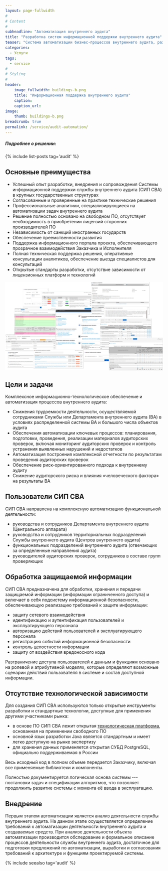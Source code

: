```yaml
---
layout: page-fullwidth
#
# Content
#
subheadline: "Автоматизация внутреннего аудита"
title: "Разработка систем информационной поддержки внутреннего аудита"
teaser: "Система автоматизации бизнес-процессов внутреннего аудита, разработанная на базе платформы открытого ПО, успешно эксплуатируется в одной из крупнейших финансовых структур России"
categories: 
  - Услуги
tags:
  - service
#
# Styling
#
header:
    image_fullwidth: buildings-b.png
    title: "Информационная поддержка внутреннего аудита"
    caption: 
    caption_url:
image:
    thumb: buildings-b.png
breadcrumb: true
permalink: /service/audit-automation/
---
```


<!--{: .t60 }-->

##### Подробнее о решении:
{% include list-posts tag='audit' %}

## Основные преимущества

- Успешный опыт разработки, внедрения и сопровождения Системы информационной поддержки службы внутреннего аудита (СИП СВА) в крупных государственных структурах
- Согласованные и проверенные на практике технические решения
- Профессиональные аналитики, специализирующиеся на автоматизации задач внутреннего аудита
- Решение полностью основано на свободном ПО, отсутствует необходимость в приобретении лицензий сторонних производителей ПО
- Независимость от санкций иностранных государств
- Обеспечение преемственности развития
- Поддержка информационного портала проекта, обеспечивающего прозрачное взаимодействия Заказчика и Исполнителя
- Полная техническая поддержка решения, оперативные консультации аналитиков, обеспечение выезда специалистов для консультаций
- Открытые стандарты разработки, отсутствие зависимости от лицензионных платформ и технологий

![СИП СВА][2]

## Цели и задачи

Комплексное информационно-технологическое обеспечение и автоматизация процессов внутреннего аудита:

- Снижения трудоемкости деятельности, осуществляемой сотрудниками Службы или Департамента внутреннего аудита (ВА) в условиях распределенной системы ВА и большого числа объектов аудита
- Обеспечения автоматизации ключевых процессов: планирования, подготовки, проведения, реализации материалов аудиторских проверок, включая мониторинг аудиторских проверок и контроль устранения выявленных нарушений и недостатков
- Автоматизация построения комплексной отчетности по результатам проведения аудиторских проверок
- Обеспечение риск-ориентированного подхода к внутреннему аудиту
- Снижение аудиторского риска и влияния «человеческого фактора» на результаты ВА

## Пользователи СИП СВА

СИП СВА направлена на комплексную автоматизацию функциональной деятельности:

- руководства и сотрудников Департамента внутреннего аудита (Центрального аппарата)
- руководства и сотрудников территориальных подразделений Службы внутреннего аудита (Центров внутреннего аудита)
- функциональных подразделений внутреннего аудита (отвечающих за определенные направления аудита)
- руководителей аудиторских проверок, сотрудников в составе групп проверяющих

## Обработка защищаемой информации

СИП СВА предназначена для обработки, хранения и передачи защищаемой информации (информации ограниченного доступа) и включает в себя подсистему информационной безопасности, обеспечивающую реализацию требований к защите информации:

- защиту сетевого взаимодействия
- идентификацию и аутентификация пользователей и эксплуатирующего персонала
- авторизацию действий пользователей и эксплуатирующего персонала
- регистрацию событий информационной безопасности
- контроль целостности информации
- защиту от воздействия вредоносного кода

Разграничение доступа пользователей к данным и функциям основано на ролевой и атрибутивной моделях, которые определяют возможные сценарии действий пользователя в системе и состав доступной информации.

<!--
## Архитектура

СИП СГА может быть реализована в централизованной или территориально-распределенной архитектурах.

Обеспечивается комплексная автоматизация деятельности сотрудников Службы внутреннего аудита компании вне зависимости от их территориального размещения.

В составе СИП СВА предусмотрены:

- функциональные подсистемы
- обеспечивающие подсистемы
- комплекс программно-технических средств
- подсистема информационной безопасности

Доступ пользователей к функциям СИП СВА осуществляется по технологии «тонкого клиента», с применением стандартного браузера (Internet Explorer, Firefox, Chrome, Safari).

АРМ пользователей может быть реализован как в стационарном, так и в мобильном (на основе защищенных ноутбуков) исполнении.
-->

## Отсутствие технологической зависимости

Для создания СИП СВА используются только открытые инструменты разработки и стандартные технологии, доступные для применения другими участниками рынка:

- в основе ПО СИП СВА лежит открытая [технологическая платформа][3], основанная на применении свободного ПО
- основной язык разработки Java является стандартным и имеет легко доступную на рынке экспертизу
- для хранения данных применяется открытая СУБД PostgreSQL, официально поддерживаемая в России

Весь исходный код в полном объеме передается Заказчику, включая все применяемые библиотеки и компоненты.

Полностью документируется логическая основа системы --- постановки задач и спецификации алгоритмов, что позволяет продолжить развитие системы с момента её ввода в эксплуатацию.

## Внедрение

Первым этапом автоматизации является анализ деятельности службы внутреннего
аудита.  На данном этапе осуществляется определение требований к
автоматизации деятельности внутреннего аудита и создаваемых средств.
При анализе деятельности объекта автоматизации производится
обследование и формальное описание процессов деятельности службы
внутреннего аудита, достаточное для подготовки предложений по
автоматизации, выработки и согласования требований к архитектуре и
функциям проектируемой системы.

{% include seealso tag='audit' %}

 
 [1]: /service/
 [2]: /images/sva/collage.png
 [3]: /platform/
 [4]: #
 [5]: #
 [6]: #
 [7]: #
 [8]: #
 [9]: #
 [10]: #

